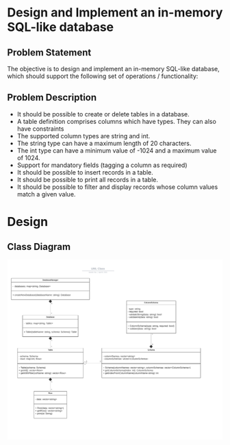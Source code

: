 # Design and Implement an in-memory SQL-like database 

## Problem Statement
The objective is to design and implement an in-memory SQL-like database, which should support the following set of operations / functionality:

## Problem Description
* It should be possible to create or delete tables in a database.
* A table definition comprises columns which have types. They can also have constraints
* The supported column types are string and int.
* The string type can have a maximum length of 20 characters.
* The int type can have a minimum value of -1024 and a maximum value of 1024.
* Support for mandatory fields (tagging a column as required)
* It should be possible to insert records in a table.
* It should be possible to print all records in a table.
* It should be possible to filter and display records whose column values match a given value.

# Design
## Class Diagram
![alt text](https://github.com/akjha992/Machine-Coding/blob/main/In%20memory%20SQL%20like%20database/class-diagram.png)
